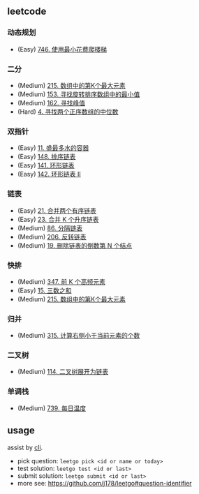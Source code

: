## leetcode

### 动态规划

- (Easy) [746. 使用最小花费爬楼梯](https://leetcode.cn/problems/min-cost-climbing-stairs/)

### 二分

- (Medium) [215. 数组中的第K个最大元素](https://leetcode.cn/problems/kth-largest-element-in-an-array/)
- (Medium) [153. 寻找旋转排序数组中的最小值](https://leetcode.cn/problems/find-minimum-in-rotated-sorted-array/)
- (Medium) [162. 寻找峰值](https://leetcode.cn/problems/find-peak-element/)
- (Hard) [4. 寻找两个正序数组的中位数](https://leetcode.cn/problems/median-of-two-sorted-arrays/)

### 双指针

- (Easy) [11. 盛最多水的容器](https://leetcode.cn/problems/container-with-most-water/)
- (Easy) [148. 排序链表](https://leetcode.cn/problems/sort-list/)
- (Easy) [141. 环形链表](https://leetcode.cn/problems/linked-list-cycle/)
- (Easy) [142. 环形链表 II](https://leetcode.cn/problems/linked-list-cycle-ii/)

### 链表

- (Easy) [21. 合并两个有序链表](https://leetcode.cn/problems/merge-two-sorted-lists/)
- (Easy) [23. 合并 K 个升序链表](https://leetcode.cn/problems/merge-k-sorted-lists/)
- (Medium) [86. 分隔链表](https://leetcode.cn/problems/partition-list/)
- (Medium) [206. 反转链表](https://leetcode.cn/problems/reverse-linked-list/)
- (Medium) [19. 删除链表的倒数第 N 个结点](https://leetcode.cn/problems/remove-nth-node-from-end-of-list/)

### 快排

- (Medium) [347. 前 K 个高频元素](https://leetcode.cn/problems/top-k-frequent-elements/)
- (Easy) [15. 三数之和](https://leetcode.cn/problems/3sum/)
- (Medium) [215. 数组中的第K个最大元素](https://leetcode.cn/problems/kth-largest-element-in-an-array/)

### 归并

- (Medium) [315. 计算右侧小于当前元素的个数](https://leetcode.cn/problems/count-of-smaller-numbers-after-self/)

### 二叉树

- (Medium) [114. 二叉树展开为链表](https://leetcode.cn/problems/flatten-binary-tree-to-linked-list/)

### 单调栈

- (Medium) [739. 每日温度](https://leetcode.cn/problems/daily-temperatures/)

## usage
assist by [cli](https://github.com/j178/leetgo).

- pick question: `leetgo pick <id or name or today>`
- test solution: `leetgo test <id or last>`
- submit solution: `leetgo submit <id or last>`
- more see: https://github.com/j178/leetgo#question-identifier
